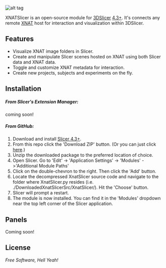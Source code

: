 ![alt tag](https://raw.github.com/skumar221/XNATSlicer/master/XnatSlicer/Resources/Icons/XNATSlicer-MainIcon.png)


XNATSlicer is an open-source module for [3DSlicer](http://www.slicer.org/) [4.3+](http://download.slicer.org).  It's connects any remote [XNAT](http://www.xnat.org/) host for interaction and visualization within 3DSlicer.


Features
----
* Visualize XNAT image folders in Slicer.
* Create and manipulate Slicer scenes hosted on XNAT using both Slicer data and XNAT data.
* Toggle and customize XNAT metadata for interaction.
* Create new projects, subjects and experiments on the fly.



Installation
--------------

##### From Slicer's Extension Manager:

coming soon!


##### From GitHub:

1. Download and install [Slicer 4.3+](http://download.slicer.org).
2. From this repo click the 'Download ZIP' button.  (Or you can just click [here](https://github.com/skumar221/XNATSlicer/archive/master.zip).)
3. Unzip the downloaded package to the preferred location of choice.
4. Open Slicer.  Go to 'Edit' -> 'Application Settings' -> 'Modules' ->'Additional Module Paths'
5. Click on the double-chevron to the right.  Then click the 'Add' button.
6. Locate the decompressed XnatSlicer source code and navigate to the folder where XnatSlicer.py resides (i.e. ./DownloadedXnatSlicerSrc/XnatSlicer/).  Hit the 'Choose' button.
7. Slicer will prompt a restart.
8. The module is now installed.  You can find it in the 'Modules' dropdown near the top left corner of the Slicer application.


Panels
--------------
Coming soon!


License
----

*Free Software, Hell Yeah!*
  
    